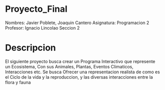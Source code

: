 # Proyecto_Final


Nombres: Javier Poblete, Joaquin Cantero
Asignatura: Programacion 2 
Profesor: Ignacio Lincolao
Seccion 2



# Descripcion
El siguiente proyecto busca crear un Programa Interactivo que represente un Ecosistema, Con sus Animales, Plantas, Eventos Climaticos, Interacciones etc.
Se busca Ofrecer una representacion realista de como es el Ciclo de la vida y la reproduccion, y las diversas interacciones entre la flora y fauna

